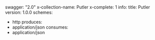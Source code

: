 swagger: "2.0"
x-collection-name: Putler
x-complete: 1
info:
  title: Putler
  version: 1.0.0
schemes:
- http
produces:
- application/json
consumes:
- application/json